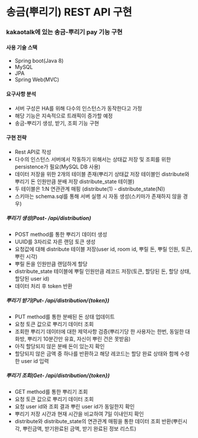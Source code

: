 # 송금(뿌리기) REST API 구현
### kakaotalk에 있는 송금-뿌리기 pay 기능 구현
#### 사용 기술 스택
- Spring boot(Java 8)
- MySQL
- JPA
- Spring Web(MVC)

#### 요구사항 분석
- 서버 구성은 HA를 위해 다수의 인스턴스가 동작한다고 가정
- 해당 기능은 지속적으로 트래픽이 증가할 예정
- 송금-뿌리기 생성, 받기, 조회 기능 구현

#### 구현 전략
- Rest API로 작성
- 다수의 인스턴스 서버에서 작동하기 위해서는 상태값 저장 및 조회를 위한 persistence가 필요(MySQL DB 사용)
- 데이터 저장을 위한 2개의 테이블 존재(뿌리기 상태값 저장 테이블인 distribute와 뿌리기 돈 인원만큼 분배 저장 distribute_state 테이블)  
- 두 테이블은 1:N 연관관계 매핑 (distribute(1) - distribute_state(N))
- 스키마는 schema.sql를 통해 서버 실행 시 자동 생성(스키마가 존재하지 않을 경우)

##### 뿌리기 생성(Post- /api/distribution)
- POST method를 통한 뿌리기 데이터 생성
- UUID를 3자리로 자른 랜덤 토큰 생성
- 요청값에 대해 distribute 테이블 저장(user id, room id, 뿌릴 돈, 뿌릴 인원, 토큰, 뿌린 시각)
- 뿌릴 돈을 인원만큼 랜덤하게 할당
- distribute_state 테이블에 뿌릴 인원만큼 레코드 저장(토큰, 할당된 돈, 할당 상태, 할당된 user id)
- 데이터 처리 후 token 반환

##### 뿌리기 받기(Put- /api/distribution/{token})
- PUT method를 통한 분배된 돈 상태 업데이트
- 요청 토큰 값으로 뿌리기 데이터 조회
- 조회한 뿌리기 데이터에 대한 제약사항 검증(뿌리기당 한 사용자는 한번, 동일한 대화방, 뿌리기 10분간만 유효, 자신이 뿌린 건은 못받음)
- 아직 할당되지 않은 분배 돈이 있는지 확인
- 할당되지 않은 금액 중 하나를 반환하고 해당 레코드는 할당 완료 상태와 함께 수령한 user id 입력

##### 뿌리기 조회(Get- /api/distribution/{token})
- GET method를 통한 뿌리기 조회
- 요청 토큰 값으로 뿌리기 데이터 조회
- 요청 user id와 조회 결과 뿌린 user id가 동일한지 확인
- 뿌리기 저장 시간과 현재 시간을 비교하여 7일 이내인지 확인
- distribute와 distribute_state의 연관관계 매핑을 통한 데이터 조회 반환(뿌린시각, 뿌린금액, 받기완료된 금액, 받기 완료된 정보 리스트)

